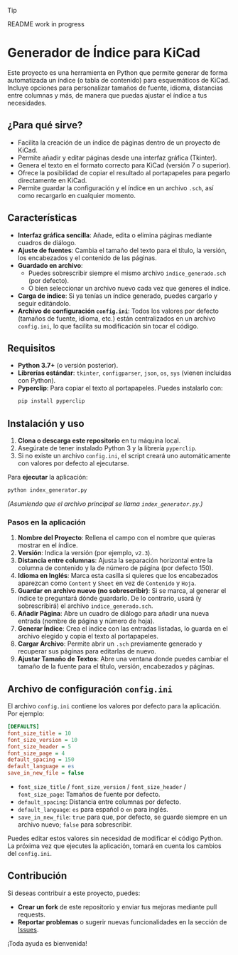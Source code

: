 >[!TIP]
README work in progress

# Generador de Índice para KiCad

Este proyecto es una herramienta en Python que permite generar de forma automatizada un índice (o tabla de contenido) para esquemáticos de KiCad. Incluye opciones para personalizar tamaños de fuente, idioma, distancias entre columnas y más, de manera que puedas ajustar el índice a tus necesidades.

## ¿Para qué sirve?

- Facilita la creación de un índice de páginas dentro de un proyecto de KiCad.
- Permite añadir y editar páginas desde una interfaz gráfica (Tkinter).
- Genera el texto en el formato correcto para KiCad (versión 7 o superior).
- Ofrece la posibilidad de copiar el resultado al portapapeles para pegarlo directamente en KiCad.
- Permite guardar la configuración y el índice en un archivo `.sch`, así como recargarlo en cualquier momento.

## Características

- **Interfaz gráfica sencilla**: Añade, edita o elimina páginas mediante cuadros de diálogo.
- **Ajuste de fuentes**: Cambia el tamaño del texto para el título, la versión, los encabezados y el contenido de las páginas.
- **Guardado en archivo**:  
  - Puedes sobrescribir siempre el mismo archivo `indice_generado.sch` (por defecto).  
  - O bien seleccionar un archivo nuevo cada vez que generes el índice.
- **Carga de índice**: Si ya tenías un índice generado, puedes cargarlo y seguir editándolo.
- **Archivo de configuración `config.ini`**: Todos los valores por defecto (tamaños de fuente, idioma, etc.) están centralizados en un archivo `config.ini`, lo que facilita su modificación sin tocar el código.

## Requisitos

- **Python 3.7+** (o versión posterior).
- **Librerías estándar**: `tkinter`, `configparser`, `json`, `os`, `sys` (vienen incluidas con Python).
- **Pyperclip**: Para copiar el texto al portapapeles. Puedes instalarlo con:
  ```bash
  pip install pyperclip
  ```

## Instalación y uso

1. **Clona o descarga este repositorio** en tu máquina local.
2. Asegúrate de tener instalado Python 3 y la librería `pyperclip`.
3. Si no existe un archivo `config.ini`, el script creará uno automáticamente con valores por defecto al ejecutarse.

Para **ejecutar** la aplicación:

```bash
python index_generator.py
```

*(Asumiendo que el archivo principal se llama `index_generator.py`.)*

### Pasos en la aplicación

1. **Nombre del Proyecto**: Rellena el campo con el nombre que quieras mostrar en el índice.  
2. **Versión**: Indica la versión (por ejemplo, `v2.3`).  
3. **Distancia entre columnas**: Ajusta la separación horizontal entre la columna de contenido y la de número de página (por defecto 150).  
4. **Idioma en Inglés**: Marca esta casilla si quieres que los encabezados aparezcan como `Content` y `Sheet` en vez de `Contenido` y `Hoja`.  
5. **Guardar en archivo nuevo (no sobrescribir)**: Si se marca, al generar el índice te preguntará dónde guardarlo. De lo contrario, usará (y sobrescribirá) el archivo `indice_generado.sch`.  
6. **Añadir Página**: Abre un cuadro de diálogo para añadir una nueva entrada (nombre de página y número de hoja).  
7. **Generar Índice**: Crea el índice con las entradas listadas, lo guarda en el archivo elegido y copia el texto al portapapeles.  
8. **Cargar Archivo**: Permite abrir un `.sch` previamente generado y recuperar sus páginas para editarlas de nuevo.  
9. **Ajustar Tamaño de Textos**: Abre una ventana donde puedes cambiar el tamaño de la fuente para el título, versión, encabezados y páginas.

## Archivo de configuración `config.ini`

El archivo `config.ini` contiene los valores por defecto para la aplicación. Por ejemplo:

```ini
[DEFAULTS]
font_size_title = 10
font_size_version = 10
font_size_header = 5
font_size_page = 4
default_spacing = 150
default_language = es
save_in_new_file = false
```

- `font_size_title` / `font_size_version` / `font_size_header` / `font_size_page`: Tamaños de fuente por defecto.  
- `default_spacing`: Distancia entre columnas por defecto.  
- `default_language`: `es` para español o `en` para inglés.  
- `save_in_new_file`: `true` para que, por defecto, se guarde siempre en un archivo nuevo; `false` para sobrescribir.

Puedes editar estos valores sin necesidad de modificar el código Python. La próxima vez que ejecutes la aplicación, tomará en cuenta los cambios del `config.ini`.

## Contribución

Si deseas contribuir a este proyecto, puedes:

- **Crear un fork** de este repositorio y enviar tus mejoras mediante pull requests.
- **Reportar problemas** o sugerir nuevas funcionalidades en la sección de [Issues](../../issues).

¡Toda ayuda es bienvenida! 
